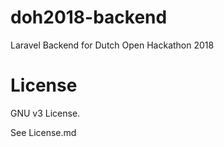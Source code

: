 # doh2018-backend

Laravel Backend for Dutch Open Hackathon 2018

# License

GNU v3 License.

See License.md 

